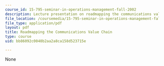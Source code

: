 ```yaml
---
course_id: 15-795-seminar-in-operations-management-fall-2002
description: Lecture presentation on roadmapping the communications value chain.
file_location: /coursemedia/15-795-seminar-in-operations-management-fall-2002/bb86092c0040b2aa2a8ca158d523715e_commroadmapmitfine021102.pdf
file_type: application/pdf
layout: pdf
title: Roadmapping the Communications Value Chain
type: course
uid: bb86092c0040b2aa2a8ca158d523715e

---
```

None